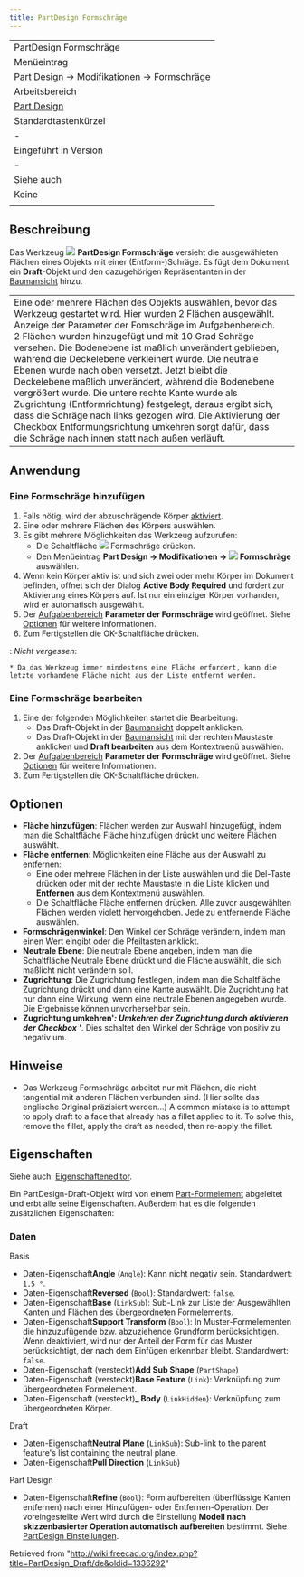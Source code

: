 ```yaml
---
title: PartDesign Formschräge
---
```

|  |
| --- |
| PartDesign Formschräge |
| Menüeintrag |
| Part Design → Modifikationen → Formschräge |
| Arbeitsbereich |
| [Part Design](/PartDesign_Workbench/de "PartDesign Workbench/de") |
| Standardtastenkürzel |
| - |
| Eingeführt in Version |
| - |
| Siehe auch |
| Keine |
|  |

## Beschreibung

Das Werkzeug ![](/images/PartDesign_Draft.svg) **PartDesign Formschräge** versieht die ausgewähleten Flächen eines Objekts mit einer (Entform-)Schräge. Es fügt dem Dokument ein **Draft**-Objekt und den dazugehörigen Repräsentanten in der [Baumansicht](/Tree_view/de "Tree view/de") hinzu.

|  |  |
| --- | --- |
| Eine oder mehrere Flächen des Objekts auswählen, bevor das Werkzeug gestartet wird. Hier wurden 2 Flächen ausgewählt.    Anzeige der Parameter der Fomschräge im Aufgabenbereich.    2 Flächen wurden hinzugefügt und mit 10 Grad Schräge versehen. Die Bodenebene ist maßlich unverändert geblieben, während die Deckelebene verkleinert wurde.    Die neutrale Ebenen wurde nach oben versetzt. Jetzt bleibt die Deckelebene maßlich unverändert, während die Bodenebene vergrößert wurde.    Die untere rechte Kante wurde als Zugrichtung (Entformrichtung) festgelegt, daraus ergibt sich, dass die Schräge nach links gezogen wird.    Die Aktivierung der Checkbox Entformungsrichtung umkehren sorgt dafür, dass die Schräge nach innen statt nach außen verläuft. |  |

## Anwendung

### Eine Formschräge hinzufügen

1. Falls nötig, wird der abzuschrägende Körper [aktiviert](/PartDesign_Body/de#Activer_Status "PartDesign Body/de").
2. Eine oder mehrere Flächen des Körpers auswählen.
3. Es gibt mehrere Möglichkeiten das Werkzeug aufzurufen:
   * Die Schaltfläche ![](/images/PartDesign_Draft.svg) Formschräge drücken.
   * Den Menüeintrag **Part Design → Modifikationen → ![](/images/PartDesign_Draft.svg) Formschräge** auswählen.
4. Wenn kein Körper aktiv ist und sich zwei oder mehr Körper im Dokument befinden, offnet sich der Dialog **Active Body Required** und fordert zur Aktivierung eines Körpers auf. Ist nur ein einziger Körper vorhanden, wird er automatisch ausgewählt.
5. Der [Aufgabenbereich](/Task_panel/de "Task panel/de") **Parameter der Formschräge** wird geöffnet. Siehe [Optionen](#Optionen) für weitere Informationen.
6. Zum Fertigstellen die OK-Schaltfläche drücken.

:   *Nicht vergessen*:

    * Da das Werkzeug immer mindestens eine Fläche erfordert, kann die letzte vorhandene Fläche nicht aus der Liste entfernt werden.

### Eine Formschräge bearbeiten

1. Eine der folgenden Möglichkeiten startet die Bearbeitung:
   * Das Draft-Objekt in der [Baumansicht](/Tree_view/de "Tree view/de") doppelt anklicken.
   * Das Draft-Objekt in der [Baumansicht](/Tree_view/de "Tree view/de") mit der rechten Maustaste anklicken und **Draft bearbeiten** aus dem Kontextmenü auswählen.
2. Der [Aufgabenbereich](/Task_panel/de "Task panel/de") **Parameter der Formschräge** wird geöffnet. Siehe [Optionen](#Optionen) für weitere Informationen.
3. Zum Fertigstellen die OK-Schaltfläche drücken.

## Optionen

* **Fläche hinzufügen**: Flächen werden zur Auswahl hinzugefügt, indem man die Schaltfläche Fläche hinzufügen drückt und weitere Flächen auswählt.
* **Fläche entfernen**: Möglichkeiten eine Fläche aus der Auswahl zu entfernen:
  + Eine oder mehrere Flächen in der Liste auswählen und die Del-Taste drücken oder mit der rechte Maustaste in die Liste klicken und **Entfernen** aus dem Kontextmenü auswählen.
  + Die Schaltfläche Fläche entfernen drücken. Alle zuvor ausgewählten Flächen werden violett hervorgehoben. Jede zu entfernende Fläche auswählen.
* **Formschrägenwinkel**: Den Winkel der Schräge verändern, indem man einen Wert eingibt oder die Pfeiltasten anklickt.
* **Neutrale Ebene**: Die neutrale Ebene angeben, indem man die Schaltfläche Neutrale Ebene drückt und die Fläche auswählt, die sich maßlicht nicht verändern soll.
* **Zugrichtung**: Die Zugrichtung festlegen, indem man die Schaltfläche Zugrichtung drückt und dann eine Kante auswählt. Die Zugrichtung hat nur dann eine Wirkung, wenn eine neutrale Ebenen angegeben wurde. Die Ergebnisse können unvorhersehbar sein.
* **Zugrichtung umkehren'*: Umkehren der Zugrichtung durch aktivieren der Checkbox '***. Dies schaltet den Winkel der Schräge von positiv zu negativ um.

## Hinweise

* Das Werkzeug Formschräge arbeitet nur mit Flächen, die nicht tangential mit anderen Flächen verbunden sind. (Hier sollte das englische Original präzisiert werden...) A common mistake is to attempt to apply draft to a face that already has a fillet applied to it. To solve this, remove the fillet, apply the draft as needed, then re-apply the fillet.

## Eigenschaften

Siehe auch: [Eigenschafteneditor](/Property_editor/de "Property editor/de").

Ein PartDesign-Draft-Objekt wird von einem [Part-Formelement](/Part_Feature/de "Part Feature/de") abgeleitet und erbt alle seine Eigenschaften. Außerdem hat es die folgenden zusätzlichen Eigenschaften:

### Daten

Basis

* Daten-Eigenschaft**Angle** (`Angle`): Kann nicht negativ sein. Standardwert: `1,5 °`.
* Daten-Eigenschaft**Reversed** (`Bool`): Standardwert: `false`.
* Daten-Eigenschaft**Base** (`LinkSub`): Sub-Link zur Liste der Ausgewählten Kanten und Flächen des übergeordneten Formelements.
* Daten-Eigenschaft**Support Transform** (`Bool`): In Muster-Formelementen die hinzuzufügende bzw. abzuziehende Grundform berücksichtigen. Wenn deaktiviert, wird nur der Anteil der Form für das Muster berücksichtigt, der nach dem Einfügen erkennbar bleibt. Standardwert: `false`.
* Daten-Eigenschaft (versteckt)**Add Sub Shape** (`PartShape`)
* Daten-Eigenschaft (versteckt)**Base Feature** (`Link`): Verknüpfung zum übergeordneten Formelement.
* Daten-Eigenschaft (versteckt)**\_ Body** (`LinkHidden`): Verknüpfung zum übergeordneten Körper.

Draft

* Daten-Eigenschaft**Neutral Plane** (`LinkSub`): Sub-link to the parent feature's list containing the neutral plane.
* Daten-Eigenschaft**Pull Direction** (`LinkSub`)

Part Design

* Daten-Eigenschaft**Refine** (`Bool`): Form aufbereiten (überflüssige Kanten entfernen) nach einer Hinzufügen- oder Entfernen-Operation. Der voreingestellte Wert wird durch die Einstellung **Modell nach skizzenbasierter Operation automatisch aufbereiten** bestimmt. Siehe [PartDesign Einstellungen](/PartDesign_Preferences/de#Allgemein "PartDesign Preferences/de").

Retrieved from "<http://wiki.freecad.org/index.php?title=PartDesign_Draft/de&oldid=1336292>"